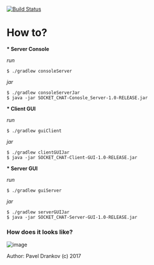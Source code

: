 [![Build Status](https://travis-ci.org/Sammers21/Socket_Chat.svg?branch=master)](https://travis-ci.org/Sammers21/Socket_Chat)

# How to?

**\* Server Console**

*run*
```
$ ./gradlew consoleServer
```
*jar*
```
$ ./gradlew consoleServerJar
$ java -jar SOCKET_CHAT-Conosle_Server-1.0-RELEASE.jar
```

**\* Client GUI**

*run*
```
$ ./gradlew guiClient
```
*jar*
```
$ ./gradlew clientGUIJar
$ java -jar SOCKET_CHAT-Client-GUI-1.0-RELEASE.jar
```

**\* Server GUI**

*run*
```
$ ./gradlew guiServer
```
*jar*
```
$ ./gradlew serverGUIJar
$ java -jar SOCKET_CHAT-Server-GUI-1.0-RELEASE.jar
```

### How does it looks like?
![image](https://cloud.githubusercontent.com/assets/16746106/25064513/6511f5de-2204-11e7-933b-19670efeaa94.png)

Author: Pavel Drankov (c) 2017
